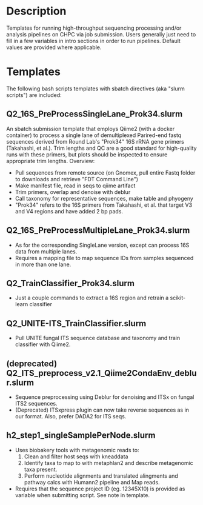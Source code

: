 <!-- TOC -->


<!-- /TOC -->

# Description
Templates for running high-throughput sequencing processing and/or analysis pipelines on CHPC via job submission.
Users generally just need to fill in a few variables in intro sections in order to run pipelines. Default values are provided where applicable.

# Templates
The following bash scripts templates with sbatch directives (aka "slurm scripts") are included:

## Q2_16S_PreProcessSingleLane_Prok34.slurm
An sbatch submission template that employs Qiime2 (with a docker container) to process a single lane of demultiplexed Parired-end fastq sequences derived from Round Lab's "Prok34" 16S rRNA gene primers (Takahashi, et al.). Trim lengths and QC are a good standard for high-quality runs with these primers, but plots should be inspected to ensure appropriate trim lengths. Overview:
- Pull sequences from remote source (on Gnomex, pull entire Fastq folder to downloads and retrieve "FDT Command Line")
- Make manifest file, read in seqs to qiime artifact
- Trim primers, overlap and denoise with deblur
- Call taxonomy for representative sequences, make table and phyogeny
- "Prok34" refers to the 16S primers from Takahashi, et al. that target V3 and V4 regions and have added 2 bp pads.

## Q2_16S_PreProcessMultipleLane_Prok34.slurm
- As for the corresponding SingleLane version, except can process 16S data from multiple lanes.
- Requires a mapping file to map sequence IDs from samples sequenced in more than one lane.

## Q2_TrainClassifier_Prok34.slurm
- Just a couple commands to extract a 16S region and retrain a scikit-learn classifier

## Q2_UNITE-ITS_TrainClassifier.slurm
- Pull UNITE fungal ITS sequence database and taxonomy and train classifier with Qiime2.

## (deprecated) Q2_ITS_preprocess_v2.1_Qiime2CondaEnv_deblur.slurm
- Sequence preprocessing using Deblur for denoising and ITSx on fungal ITS2 sequences.
- (Deprecated) ITSxpress plugin can now take reverse sequences as in our format. Also, prefer DADA2 for ITS seqs.

## h2_step1_singleSamplePerNode.slurm
- Uses biobakery tools with metagenomic reads to:
	1. Clean and filter host seqs with kneaddata
	2. Identify taxa to map to with metaphlan2 and describe metagenomic taxa present.
	3. Perform nucleotide alignments and translated alingments and pathway calcs with Humann2 pipeline and Map reads.
- Requires that the sequence project ID (eg. 12345X10) is provided as variable when submitting script. See note in template.
